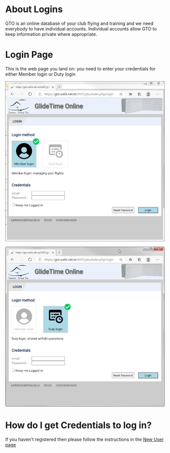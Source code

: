 # About Logins
GTO is an online database of your club flying and training and we need everybody to have individual accounts. Individual accounts allow GTO to keep information private where appropriate.

# Login Page
This is the web page you land on: you need to enter your credentials for either Member login or Duty login

![GTO Member Login](./images/GTO_Login_Member.png)

![GTO Duty Login](./images/GTO_Login_Duty.png)

# How do I get Credentials to log in?
If you haven't registered then please follow the instructions in the [New User page](./New_user)